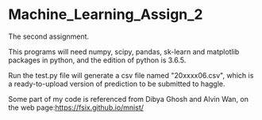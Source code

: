 # Machine_Learning_Assign_2
The second assignment.

This programs will need numpy, scipy, pandas, sk-learn and matplotlib packages in python, and the edition of python is 3.6.5.

Run the test.py file will generate a csv file named "20xxxx06.csv", which is a ready-to-upload version of prediction to be submitted to haggle.

Some part of my code is referenced from Dibya Ghosh and Alvin Wan, on the web page:https://fsix.github.io/mnist/
